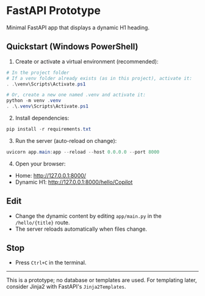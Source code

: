 # FastAPI Prototype

Minimal FastAPI app that displays a dynamic H1 heading.

## Quickstart (Windows PowerShell)

1. Create or activate a virtual environment (recommended):

```powershell
# In the project folder
# If a venv folder already exists (as in this project), activate it:
. .\venv\Scripts\Activate.ps1

# Or, create a new one named .venv and activate it:
python -m venv .venv
. .\.venv\Scripts\Activate.ps1
```

2. Install dependencies:

```powershell
pip install -r requirements.txt
```

3. Run the server (auto-reload on change):

```powershell
uvicorn app.main:app --reload --host 0.0.0.0 --port 8000
```

4. Open your browser:
- Home: http://127.0.0.1:8000/
- Dynamic H1: http://127.0.0.1:8000/hello/Copilot

## Edit
- Change the dynamic content by editing `app/main.py` in the `/hello/{title}` route.
- The server reloads automatically when files change.

## Stop
- Press `Ctrl+C` in the terminal.

---
This is a prototype; no database or templates are used. For templating later, consider Jinja2 with FastAPI's `Jinja2Templates`.